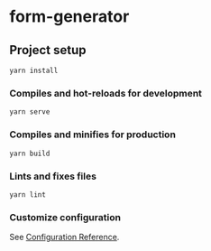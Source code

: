 # form-generator

## Project setup

```Yarn
yarn install
```

### Compiles and hot-reloads for development

```Yarn
yarn serve
```

### Compiles and minifies for production

```Yarn
yarn build
```

### Lints and fixes files

```Yarn
yarn lint
```

### Customize configuration

See [Configuration Reference](https://cli.vuejs.org/config/).
